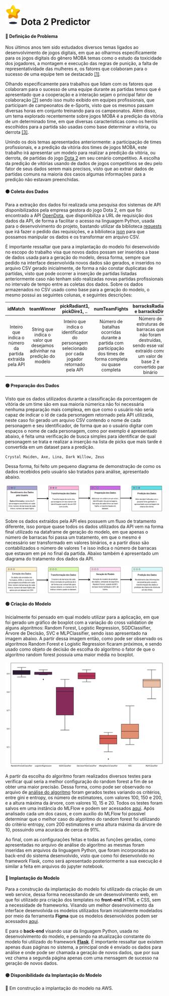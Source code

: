 <img src="https://github.com/stardotwav/Dota2Predictor/blob/main/img/icone.png" width="50px" align="left" alt="Imagem de Estrela">
<h1>Dota 2 Predictor</h1>

#### 🔴 Definição de Problema
Nos últimos anos tem sido estudados diversos temas ligados ao desenvolvimento de jogos digitais, em que ao olharmos especificamente para os jogos digitais do gênero MOBA temas como o estudo da toxicidade dos jogadores, a montagem e execução das regras de punição, a falta de representatividade das mulheres e, os fatores que colaboram para o sucesso de uma equipe tem se destacado [[1]](https://www.sciencedirect.com/science/article/abs/pii/S1875952117300149).

Olhando especificamente para trabalhos que lidam com os fatores que colaboram para o sucesso de uma equipe durante as partidas temos que é apresentado que a cooperação e a interação sejam o principal fator de colaboração [[2]](https://dl.acm.org/doi/10.1145/2487788.2488147) sendo isso muito exibido em equipes profissionais, que participam de campeonatos de e-Sports, visto que os mesmos passam diversas horas em conjunto treinando para os campeonatos. Além disso, um tema explorado recentemente sobre jogos MOBA é a predição da vitória de um determinado time, em que diversas características como os heróis escolhidos para a partida são usadas como base determinar a vitória, ou derrota [[3]](https://repositorio.bambui.ifmg.edu.br/index.php/ec/article/view/78).

Unindo os dois temas apresentados anteriormente: a participação de times profissionais, e a predição da vitória dos times de jogos MOBA, este trabalho irá apresentar um modelo para realizar a predição da vitória, ou derrota, de partidas do jogo [Dota 2](https://www.dota2.com/home) em seu cenário competitivo. A escolha da predição de vitórias usando de dados de jogos competitivos se deu pelo fator de seus dados serem mais precisos, visto que ao extrair dados de partidas comuns na maioria dos casos algumas informações para a predição não estavam preenchidas.

#### 🟠 Coleta dos Dados
Para a extração dos dados foi realizada uma pesquisa dos sistemas de API disponibilizados pela empresa gestora do jogo Dota 2, em que foi encontrado a API [OpenDota](https://www.opendota.com/), que disponibiliza a URL de requisição dos dados da API, de forma a facilitar o acesso na linguagem Python, usada para o desenvolvimento do projeto, bastando utilizar da biblioteca [requests](https://requests.readthedocs.io/en/latest/) que irá fazer o pedido das requisições, e a biblioteca [json](https://docs.python.org/pt-br/3/library/json.html) para que possamos manipular os dados e os transformar em arquivo CSV.

É importante ressaltar que para a implantação do modelo foi desenvolvido no escopo do trabalho visa que novos dados possam ser inseridos a base de dados usada para a geração do modelo, dessa forma, sempre que pedido na interface desenvolvida novos dados são gerados, e inseridos no arquivo CSV gerado inicialmente, de forma a não constar duplicatas de partidas, visto que pode ocorrer a inserção de partidas listadas anteriormente caso não tenham sido realizadas novas partidas profissionais no intervalo de tempo entre as coletas dos dados. Sobre os dados armazenados no CSV usado como base para a geração do modelo, o mesmo possui as seguintes colunas, e seguintes descrições:

idMatch | teamWinner | pickRadiant1, pickDire1, .. | numTeamFights | barracksRadiant e barracksDire
:------: | :------: | :------: | :------: | :------: |
Inteiro que indica o número da partida extraída pela API | String que indica o valor que desejamos adivinhar na predição do modelo | Inteiro que indica o identificador do personagem selecionado por cada jogador retornado pela API | Número de batalhas ocorridas durante a partida com participação dos times de forma completa ou quase completa | Número de estruturas de barracas que não foram destruídas, sendo esse valor extraído como um valor de base 2 e convertido para binário | 

#### 🟡 Preparação dos Dados
Visto que os dados utilizados durante a classificação da porcentagem de vitória de um time são em sua maioria númerica não foi necessária nenhuma preparação mais complexa, em que como o usuário não seria capaz de indicar o id de cada personagem retornado pela API utilizada, neste caso foi gerado um arquivo CSV contendo o nome de cada personagem e seu identificador, de forma que ao o usuário digitar com espaços o nome de cada personagem, como por exemplo é apresentado abaixo, é feita uma verificação de busca simples para identificar de qual personagem se trata e realizar a inserção na lista de picks que mais tarde é convertida em um dataset para a predição.

```
Crystal Maiden, Axe, Lina, Dark Willow, Zeus
```

Dessa forma, foi feito um pequeno diagrama de demonstração de como os dados recebidos pelo usuário são tratados para análise, apresentado abaixo.

<img src="https://github.com/stardotwav/Dota2Predictor/blob/main/img/preparacaoDadosUsuario.png" alt="Diagrama de Apresentação do Processo de Tratamento dos Dados Enviados pelo Usuário">

Sobre os dados extraídos pela API eles possuem um fluxo de tratamento diferente, isso porque quase todos os dados utilizados da API vem na forma final utilizado na dataframe de geração do modelo, em que apenas o número de barracas foi passa um tratamento, em que o mesmo é necessário ser transformado em valores binários, e a partir disso são contabilizados o número de valores 1 e isso indica o número de barracas que estavam em pé no final da partida. Abaixo também é apresentado um diagrama do tratamento dos dados da API.

<img src="https://github.com/stardotwav/Dota2Predictor/blob/main/img/preparacaoDadosAPI.png" alt="Diagrama de Apresentação do Processo de Tratamento dos Dados Enviados pela API">

#### 🟢 Criação do Modelo
Inicialmente foi pensado em qual modelo utilizar para a aplicação, em que foi gerado um gráfico de boxplot com a variação do cross validation de alguns algoritmos: Random Forest, Logistic Regression, SGDClassifier, Árvore de Decisão, SVC e MLPClassifier, sendo isso apresentado na imagem abaixo. A partir dessa imagem então, como pode ser observado os algoritmos Random Forest e Logistic Regression ficaram próximos, e sendo usado como objeto de decisão de escolha do algoritmo o fator de que o algoritmo random forest possuia uma maior média no boxplot.

<img src="https://github.com/stardotwav/Dota2Predictor/blob/main/img/graficoAlgoritmos.png" alt="Boxplot de Comparação entre Algoritmos de Classificação">

A partir da escolha do algoritmo foram realizados diversos testes para verificar qual seria a melhor configuração do random forest a fim de se obter uma maior precisão. Dessa forma, como pode ser observado no arquivo de [análise do algoritmo](https://github.com/stardotwav/Dota2Predictor/blob/main/an%C3%A1lise%20de%20modelos/predicaoVitoriaPartidas.ipynb) foram gerados testes variando os critérios, entre gini e entropy, os número de estimatores, com valores 100, 150 e 200, e a altura máxima da árvore, com valores 10, 15 e 20. Todos os testes foram salvos em uma instância do MLFlow e podem ser acessados [aqui](https://dagshub.com/stardotwav/Dota2Predictor.mlflow). Após analisado cada um dos casos, e com auxílio do MLFlow foi possível determinar que o melhor caso do algoritmo do random forest foi utilizando do critério entropy, com 200 estimatores e uma altura máxima da árvore de 10, possuindo uma acurácia de cerca de 91%.

Ao final, com as configurações feitas e todas as funções geradas, como apresentadas no arquivo de análise do algoritmo as mesmas foram inseridas em arquivos da linguagem Python, que foram incorporados ao back-end do sistema desenvolvido, visto que como foi desenvolvido no framework Flask, como será apresentado posteriormente a sua execução é similar a feita em arquivos do jupyter notebook.

#### 🔵 Implantação do Modelo
Para a construção da implantação do modelo foi utilizado da criação de um web service, dessa forma necessitando de um desenvolvimento web, em que foi utilizado pra criação dos templates no **front-end** HTML e CSS, sem a necessidade de frameworks. Visando um melhor desenvolvimento da interface desenvolvida os modelos utilizados foram inicialmente modelados por meio da ferramenta **Figma** que os modelos desenvolvidos podem ser acessados [aqui](https://www.figma.com/file/8m0BbtTDQEJImw8tZmLBG0/Design-Twitts-League-of-Legends?type=design&node-id=0%3A1&t=N5HS2oQEgtKDhGDi-1).

E para o **back-end** visando usar da linguagem Python, usada no desenvolvimento do modelo, e pensando na atualização constante do modelo foi utilizado do framework **[Flask](https://flask.palletsprojects.com/en/2.3.x/)**. É importante ressaltar que existem apenas duas páginas no sistema, a principal onde é enviado os dados para análise e onde pode ser chamada a geração de novos dados, que por sua vez chama a segunda página apenas com uma mensagem de sucesso na geração de novos dados.

#### 🟣 Disponibilidade da Implantação do Modelo
🚧 Em construção a implantação do modelo na AWS.
